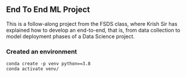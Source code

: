 ## End To End ML Project

This is a follow-along project from the FSDS class, where Krish Sir has explained how to develop an end-to-end, that is, from data collection to model deployment phases of a Data Science project.


### Created an environment  
```
conda create -p venv python==3.8
conda activate venv/
```
